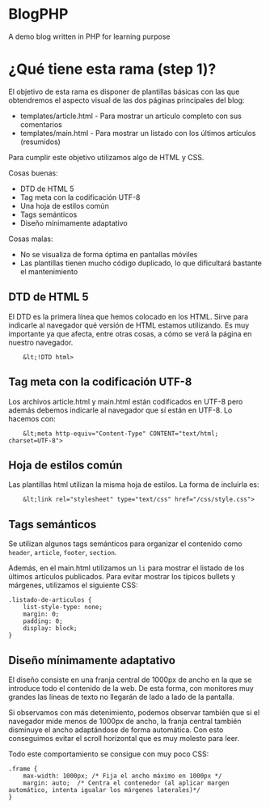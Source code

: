 BlogPHP
=======

A demo blog written in PHP for learning purpose

# ¿Qué tiene esta rama (step 1)?

El objetivo de esta rama es disponer de plantillas básicas con las que obtendremos el aspecto visual de las dos páginas principales del blog:

* templates/article.html - Para mostrar un artículo completo con sus comentarios
* templates/main.html - Para mostrar un listado con los últimos artículos (resumidos)

Para cumplir este objetivo utilizamos algo de HTML y CSS.

Cosas buenas:

* DTD de HTML 5
* Tag meta con la codificación UTF-8
* Una hoja de estilos común
* Tags semánticos
* Diseño mínimamente adaptativo

Cosas malas:
* No se visualiza de forma óptima en pantallas móviles
* Las plantillas tienen mucho código duplicado, lo que dificultará bastante el mantenimiento


## DTD de HTML 5

El DTD es la primera línea que hemos colocado en los HTML. Sirve para indicarle al navegador qué versión de HTML estamos utilizando. Es muy importante ya que afecta, entre otras cosas, a cómo se verá la página en nuestro navegador.

```
	&lt;!DTD html>
```

## Tag meta con la codificación UTF-8

Los archivos article.html y main.html están codificados en UTF-8 pero además debemos indicarle al navegador que sí están en UTF-8. Lo hacemos con:

```
	&lt;meta http-equiv="Content-Type" CONTENT="text/html; charset=UTF-8">
```

## Hoja de estilos común

Las plantillas html utilizan la misma hoja de estilos. La forma de incluirla es:

```
	&lt;link rel="stylesheet" type="text/css" href="/css/style.css">
```

## Tags semánticos

Se utilizan algunos tags semánticos para organizar el contenido como <code>header</code>, <code>article</code>, <code>footer</code>, <code>section</code>.

Además, en el main.html utilizamos un <code>li</code> para mostrar el listado de los últimos artículos publicados. Para evitar mostrar los típicos bullets y márgenes, utilizamos el siguiente CSS:

```
.listado-de-articulos {
	list-style-type: none;
	margin: 0;
	padding: 0;
	display: block;
}
```

## Diseño mínimamente adaptativo

El diseño consiste en una franja central de 1000px de ancho en la que se introduce todo el contenido de la web. De esta forma, con monitores muy grandes las líneas de texto no llegarán de lado a lado de la pantalla.

Si observamos con más detenimiento, podemos observar también que si el navegador mide menos de 1000px de ancho, la franja central también disminuye el ancho adaptándose de forma automática. Con esto conseguimos evitar el scroll horizontal que es muy molesto para leer.

Todo este comportamiento se consigue con muy poco CSS:

```
.frame {
	max-width: 1000px; /* Fija el ancho máximo en 1000px */
	margin: auto;  /* Centra el contenedor (al aplicar margen automático, intenta igualar los márgenes laterales)*/
}
```

